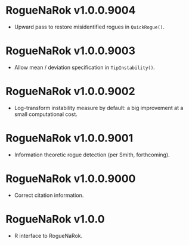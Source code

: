 # RogueNaRok v1.0.0.9004

- Upward pass to restore misidentified rogues in `QuickRogue()`.

# RogueNaRok v1.0.0.9003

- Allow mean / deviation specification in `TipInstability()`.

# RogueNaRok v1.0.0.9002

- Log-transform instability measure by default: a big improvement at a small
  computational cost.

# RogueNaRok v1.0.0.9001

- Information theoretic rogue detection (per Smith, forthcoming).

# RogueNaRok v1.0.0.9000

- Correct citation information.

# RogueNaRok v1.0.0

 - R interface to RogueNaRok.
 
